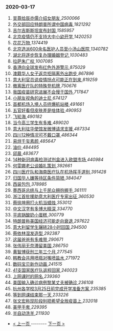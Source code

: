 ### 2020-03-17 
1. [ 吴尊给辰亦儒介绍女朋友 ](https://s.weibo.com/weibo?q=%23%E5%90%B4%E5%B0%8A%E7%BB%99%E8%BE%B0%E4%BA%A6%E5%84%92%E4%BB%8B%E7%BB%8D%E5%A5%B3%E6%9C%8B%E5%8F%8B%23&Refer=top) *2500066*
1. [ 外交部回应特朗普所谓中国病毒 ](https://s.weibo.com/weibo?q=%E5%A4%96%E4%BA%A4%E9%83%A8%E5%9B%9E%E5%BA%94%E7%89%B9%E6%9C%97%E6%99%AE%E6%89%80%E8%B0%93%E4%B8%AD%E5%9B%BD%E7%97%85%E6%AF%92&Refer=top) *1821292*
1. [ 吉尔吉斯斯坦宣布封国 ](https://s.weibo.com/weibo?q=%E5%90%89%E5%B0%94%E5%90%89%E6%96%AF%E6%96%AF%E5%9D%A6%E5%AE%A3%E5%B8%83%E5%B0%81%E5%9B%BD&Refer=top) *1585957*
1. [ 北京疫情仍不支持大中小幼开学 ](https://s.weibo.com/weibo?q=%E5%8C%97%E4%BA%AC%E7%96%AB%E6%83%85%E4%BB%8D%E4%B8%8D%E6%94%AF%E6%8C%81%E5%A4%A7%E4%B8%AD%E5%B0%8F%E5%B9%BC%E5%BC%80%E5%AD%A6&Refer=top) *1420253*
1. [ 花花万物 ](https://s.weibo.com/weibo?q=%E8%8A%B1%E8%8A%B1%E4%B8%87%E7%89%A9&Refer=top) *1374419*
1. [ 北京选派600余名医护人员至小汤山医院 ](https://s.weibo.com/weibo?q=%E5%8C%97%E4%BA%AC%E9%80%89%E6%B4%BE600%E4%BD%99%E5%90%8D%E5%8C%BB%E6%8A%A4%E4%BA%BA%E5%91%98%E8%87%B3%E5%B0%8F%E6%B1%A4%E5%B1%B1%E5%8C%BB%E9%99%A2&Refer=top) *1340782*
1. [ 湖北将逐步恢复办理婚姻登记 ](https://s.weibo.com/weibo?q=%E6%B9%96%E5%8C%97%E5%B0%86%E9%80%90%E6%AD%A5%E6%81%A2%E5%A4%8D%E5%8A%9E%E7%90%86%E5%A9%9A%E5%A7%BB%E7%99%BB%E8%AE%B0&Refer=top) *1030483*
1. [ 拉萨朱广权 ](https://s.weibo.com/weibo?q=%23%E6%8B%89%E8%90%A8%E6%9C%B1%E5%B9%BF%E6%9D%83%23&Refer=top) *1007085*
1. [ 香港向全球发布红色外游警示 ](https://s.weibo.com/weibo?q=%23%E9%A6%99%E6%B8%AF%E5%90%91%E5%85%A8%E7%90%83%E5%8F%91%E5%B8%83%E7%BA%A2%E8%89%B2%E5%A4%96%E6%B8%B8%E8%AD%A6%E7%A4%BA%23&Refer=top) *875029*
1. [ 澳籍华人女子返京拒隔离外出跑步 ](https://s.weibo.com/weibo?q=%23%E6%BE%B3%E7%B1%8D%E5%8D%8E%E4%BA%BA%E5%A5%B3%E5%AD%90%E8%BF%94%E4%BA%AC%E6%8B%92%E9%9A%94%E7%A6%BB%E5%A4%96%E5%87%BA%E8%B7%91%E6%AD%A5%23&Refer=top) *867896*
1. [ 意大利官员说疫情拐点可能正在到来 ](https://s.weibo.com/weibo?q=%E6%84%8F%E5%A4%A7%E5%88%A9%E5%AE%98%E5%91%98%E8%AF%B4%E7%96%AB%E6%83%85%E6%8B%90%E7%82%B9%E5%8F%AF%E8%83%BD%E6%AD%A3%E5%9C%A8%E5%88%B0%E6%9D%A5&Refer=top) *819259*
1. [ 撤离医疗队的特殊登机牌 ](https://s.weibo.com/weibo?q=%E6%92%A4%E7%A6%BB%E5%8C%BB%E7%96%97%E9%98%9F%E7%9A%84%E7%89%B9%E6%AE%8A%E7%99%BB%E6%9C%BA%E7%89%8C&Refer=top) *750676*
1. [ 我国疫苗研究进展不会慢于国外 ](https://s.weibo.com/weibo?q=%E6%88%91%E5%9B%BD%E7%96%AB%E8%8B%97%E7%A0%94%E7%A9%B6%E8%BF%9B%E5%B1%95%E4%B8%8D%E4%BC%9A%E6%85%A2%E4%BA%8E%E5%9B%BD%E5%A4%96&Refer=top) *717847*
1. [ 小朋友视角的迪士尼 ](https://s.weibo.com/weibo?q=%23%E5%B0%8F%E6%9C%8B%E5%8F%8B%E8%A7%86%E8%A7%92%E7%9A%84%E8%BF%AA%E5%A3%AB%E5%B0%BC%23&Refer=top) *674127*
1. [ 首都机场入境人员挤爆航站楼 ](https://s.weibo.com/weibo?q=%23%E9%A6%96%E9%83%BD%E6%9C%BA%E5%9C%BA%E5%85%A5%E5%A2%83%E4%BA%BA%E5%91%98%E6%8C%A4%E7%88%86%E8%88%AA%E7%AB%99%E6%A5%BC%23&Refer=top) *491661*
1. [ 五官好看但皮肤差是啥体验 ](https://s.weibo.com/weibo?q=%23%E4%BA%94%E5%AE%98%E5%A5%BD%E7%9C%8B%E4%BD%86%E7%9A%AE%E8%82%A4%E5%B7%AE%E6%98%AF%E5%95%A5%E4%BD%93%E9%AA%8C%23&Refer=top) *490953*
1. [ 飞轮海 ](https://s.weibo.com/weibo?q=%E9%A3%9E%E8%BD%AE%E6%B5%B7&Refer=top) *490182*
1. [ 当今高三学生有多难 ](https://s.weibo.com/weibo?q=%23%E5%BD%93%E4%BB%8A%E9%AB%98%E4%B8%89%E5%AD%A6%E7%94%9F%E6%9C%89%E5%A4%9A%E9%9A%BE%23&Refer=top) *489020*
1. [ 意大利驻华使馆发微博请求支援 ](https://s.weibo.com/weibo?q=%23%E6%84%8F%E5%A4%A7%E5%88%A9%E9%A9%BB%E5%8D%8E%E4%BD%BF%E9%A6%86%E5%8F%91%E5%BE%AE%E5%8D%9A%E8%AF%B7%E6%B1%82%E6%94%AF%E6%8F%B4%23&Refer=top) *487334*
1. [ 四川12种情况可不戴口罩 ](https://s.weibo.com/weibo?q=%E5%9B%9B%E5%B7%9D12%E7%A7%8D%E6%83%85%E5%86%B5%E5%8F%AF%E4%B8%8D%E6%88%B4%E5%8F%A3%E7%BD%A9&Refer=top) *486344*
1. [ 易烊千玺素颜 ](https://s.weibo.com/weibo?q=%23%E6%98%93%E7%83%8A%E5%8D%83%E7%8E%BA%E7%B4%A0%E9%A2%9C%23&Refer=top) *485647*
1. [ 油价 ](https://s.weibo.com/weibo?q=%E6%B2%B9%E4%BB%B7&Refer=top) *484495*
1. [ 邱晨 ](https://s.weibo.com/weibo?q=%E9%82%B1%E6%99%A8&Refer=top) *483677*
1. [ 14种新冠病毒检测试剂盒进入欧盟市场 ](https://s.weibo.com/weibo?q=14%E7%A7%8D%E6%96%B0%E5%86%A0%E7%97%85%E6%AF%92%E6%A3%80%E6%B5%8B%E8%AF%95%E5%89%82%E7%9B%92%E8%BF%9B%E5%85%A5%E6%AC%A7%E7%9B%9F%E5%B8%82%E5%9C%BA&Refer=top) *440984*
1. [ 何雯娜老公谈婚礼策划 ](https://s.weibo.com/weibo?q=%E4%BD%95%E9%9B%AF%E5%A8%9C%E8%80%81%E5%85%AC%E8%B0%88%E5%A9%9A%E7%A4%BC%E7%AD%96%E5%88%92&Refer=top) *392661*
1. [ 四川医疗队和海南医疗队在机场挥手道别 ](https://s.weibo.com/weibo?q=%23%E5%9B%9B%E5%B7%9D%E5%8C%BB%E7%96%97%E9%98%9F%E5%92%8C%E6%B5%B7%E5%8D%97%E5%8C%BB%E7%96%97%E9%98%9F%E5%9C%A8%E6%9C%BA%E5%9C%BA%E6%8C%A5%E6%89%8B%E9%81%93%E5%88%AB%23&Refer=top) *391428*
1. [ 归国华人嫌等待区条件简陋 ](https://s.weibo.com/weibo?q=%23%E5%BD%92%E5%9B%BD%E5%8D%8E%E4%BA%BA%E5%AB%8C%E7%AD%89%E5%BE%85%E5%8C%BA%E6%9D%A1%E4%BB%B6%E7%AE%80%E9%99%8B%23&Refer=top) *384047*
1. [ 西装包包 ](https://s.weibo.com/weibo?q=%23%E8%A5%BF%E8%A3%85%E5%8C%85%E5%8C%85%23&Refer=top) *378985*
1. [ 墨西哥总统与上千民众拥抱握手 ](https://s.weibo.com/weibo?q=%23%E5%A2%A8%E8%A5%BF%E5%93%A5%E6%80%BB%E7%BB%9F%E4%B8%8E%E4%B8%8A%E5%8D%83%E6%B0%91%E4%BC%97%E6%8B%A5%E6%8A%B1%E6%8F%A1%E6%89%8B%23&Refer=top) *361111*
1. [ 浙江首批援助意大利医疗专家出征 ](https://s.weibo.com/weibo?q=%23%E6%B5%99%E6%B1%9F%E9%A6%96%E6%89%B9%E6%8F%B4%E5%8A%A9%E6%84%8F%E5%A4%A7%E5%88%A9%E5%8C%BB%E7%96%97%E4%B8%93%E5%AE%B6%E5%87%BA%E5%BE%81%23&Refer=top) *360530*
1. [ 蔡徐坤用打火机当蜡烛 ](https://s.weibo.com/weibo?q=%23%E8%94%A1%E5%BE%90%E5%9D%A4%E7%94%A8%E6%89%93%E7%81%AB%E6%9C%BA%E5%BD%93%E8%9C%A1%E7%83%9B%23&Refer=top) *353012*
1. [ 中文汉字有多博大精深 ](https://s.weibo.com/weibo?q=%23%E4%B8%AD%E6%96%87%E6%B1%89%E5%AD%97%E6%9C%89%E5%A4%9A%E5%8D%9A%E5%A4%A7%E7%B2%BE%E6%B7%B1%23&Refer=top) *334770*
1. [ 平底锅酸奶小蛋糕 ](https://s.weibo.com/weibo?q=%23%E5%B9%B3%E5%BA%95%E9%94%85%E9%85%B8%E5%A5%B6%E5%B0%8F%E8%9B%8B%E7%B3%95%23&Refer=top) *300779*
1. [ 特朗普称美国经济可能走向衰退 ](https://s.weibo.com/weibo?q=%23%E7%89%B9%E6%9C%97%E6%99%AE%E7%A7%B0%E7%BE%8E%E5%9B%BD%E7%BB%8F%E6%B5%8E%E5%8F%AF%E8%83%BD%E8%B5%B0%E5%90%91%E8%A1%B0%E9%80%80%23&Refer=top) *297622*
1. [ 意大利留学生辗转28小时回国 ](https://s.weibo.com/weibo?q=%23%E6%84%8F%E5%A4%A7%E5%88%A9%E7%95%99%E5%AD%A6%E7%94%9F%E8%BE%97%E8%BD%AC28%E5%B0%8F%E6%97%B6%E5%9B%9E%E5%9B%BD%23&Refer=top) *294500*
1. [ 蔡依林湿发造型 ](https://s.weibo.com/weibo?q=%23%E8%94%A1%E4%BE%9D%E6%9E%97%E6%B9%BF%E5%8F%91%E9%80%A0%E5%9E%8B%23&Refer=top) *292387*
1. [ 这届爸爸有多难带 ](https://s.weibo.com/weibo?q=%23%E8%BF%99%E5%B1%8A%E7%88%B8%E7%88%B8%E6%9C%89%E5%A4%9A%E9%9A%BE%E5%B8%A6%23&Refer=top) *290671*
1. [ 张伟丽无奈滞留美国 ](https://s.weibo.com/weibo?q=%23%E5%BC%A0%E4%BC%9F%E4%B8%BD%E6%97%A0%E5%A5%88%E6%BB%9E%E7%95%99%E7%BE%8E%E5%9B%BD%23&Refer=top) *286750*
1. [ 黄智博获刑三年三个月 ](https://s.weibo.com/weibo?q=%23%E9%BB%84%E6%99%BA%E5%8D%9A%E8%8E%B7%E5%88%91%E4%B8%89%E5%B9%B4%E4%B8%89%E4%B8%AA%E6%9C%88%23&Refer=top) *277545*
1. [ 韩教会共用喷瓶对嘴喷盐水 ](https://s.weibo.com/weibo?q=%23%E9%9F%A9%E6%95%99%E4%BC%9A%E5%85%B1%E7%94%A8%E5%96%B7%E7%93%B6%E5%AF%B9%E5%98%B4%E5%96%B7%E7%9B%90%E6%B0%B4%23&Refer=top) *271972*
1. [ 数码宝贝新作动画 ](https://s.weibo.com/weibo?q=%23%E6%95%B0%E7%A0%81%E5%AE%9D%E8%B4%9D%E6%96%B0%E4%BD%9C%E5%8A%A8%E7%94%BB%23&Refer=top) *241515*
1. [ 41支国家医疗队返程回家 ](https://s.weibo.com/weibo?q=%2341%E6%94%AF%E5%9B%BD%E5%AE%B6%E5%8C%BB%E7%96%97%E9%98%9F%E8%BF%94%E7%A8%8B%E5%9B%9E%E5%AE%B6%23&Refer=top) *240023*
1. [ 上网课时的网名 ](https://s.weibo.com/weibo?q=%23%E4%B8%8A%E7%BD%91%E8%AF%BE%E6%97%B6%E7%9A%84%E7%BD%91%E5%90%8D%23&Refer=top) *239360*
1. [ 美国输入确诊病例黎某丈夫被确诊 ](https://s.weibo.com/weibo?q=%E7%BE%8E%E5%9B%BD%E8%BE%93%E5%85%A5%E7%A1%AE%E8%AF%8A%E7%97%85%E4%BE%8B%E9%BB%8E%E6%9F%90%E4%B8%88%E5%A4%AB%E8%A2%AB%E7%A1%AE%E8%AF%8A&Refer=top) *236108*
1. [ 杭州各学校3月25日前完成开学准备方案 ](https://s.weibo.com/weibo?q=%E6%9D%AD%E5%B7%9E%E5%90%84%E5%AD%A6%E6%A0%A13%E6%9C%8825%E6%97%A5%E5%89%8D%E5%AE%8C%E6%88%90%E5%BC%80%E5%AD%A6%E5%87%86%E5%A4%87%E6%96%B9%E6%A1%88&Refer=top) *235385*
1. [ 等到网课结束那一天 ](https://s.weibo.com/weibo?q=%23%E7%AD%89%E5%88%B0%E7%BD%91%E8%AF%BE%E7%BB%93%E6%9D%9F%E9%82%A3%E4%B8%80%E5%A4%A9%23&Refer=top) *233226*
1. [ 张文宏称现阶段别把希望全放疫苗上 ](https://s.weibo.com/weibo?q=%23%E5%BC%A0%E6%96%87%E5%AE%8F%E7%A7%B0%E7%8E%B0%E9%98%B6%E6%AE%B5%E5%88%AB%E6%8A%8A%E5%B8%8C%E6%9C%9B%E5%85%A8%E6%94%BE%E7%96%AB%E8%8B%97%E4%B8%8A%23&Refer=top) *232018*
1. [ 美甲手套 ](https://s.weibo.com/weibo?q=%23%E7%BE%8E%E7%94%B2%E6%89%8B%E5%A5%97%23&Refer=top) *229395*
1. [ 半自动洗羊 ](https://s.weibo.com/weibo?q=%23%E5%8D%8A%E8%87%AA%E5%8A%A8%E6%B4%97%E7%BE%8A%23&Refer=top) *211930* 

- [ < 上一页 ](https://github.com/able8/weibo-hot-record/blob/master/2020-03-16.md) -------- [ 下一页 > ](https://github.com/able8/weibo-hot-record/blob/master/2020-03-18.md)
